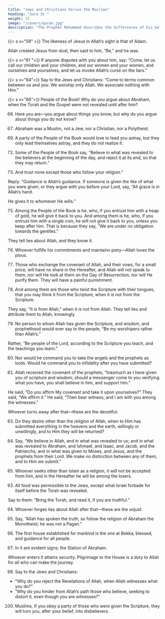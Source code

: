 ```yaml
---
title: "Jews and Christians Versus the Muslims"
heading: "Sura 3c "
weight: 32
image: "/covers/quran.jpg"
description: "The Prophet Mohammad describes the differences of his beliefs with those of Jews and Christians"
---
```



{{< s v="59" >}} The likeness of Jesus in Allah’s sight is that of Adam. 

Allah created Jesus from dust, then said to him, “Be,” and he was. 

<!-- 60. The truth is from your Lord, so do not be of those who doubt. -->

{{< s v="61 ">}}  If anyone disputes with you about him, <!-- after the knowledge that has come to you, --> say: “Come, let us call our children and your children, and our women and your women, and ourselves and yourselves, and let us invoke Allah’s curse on the liars.”


<!-- 62. This is the narrative of truth: there is no god but Allah. Allah is the Mighty, the Wise.

63. But if they turn away—Allah knows the corrupt. -->


{{< s v="64">}}  Say to the Jews and Christians: “Come to terms common between us and you. We worship only Allah. We associate nothing with Him.” 

<!-- And if they turn away, say, “Bear witness that we have submitted.” -->

{{< s v="66">}} People of the Book! Why do you argue about Abraham, when the Torah and the Gospel were not revealed until after him? 

<!-- Will you not reason? -->

66. Here you are—you argue about things you know, but why do you argue about things you do not know?

67. Abraham was a Muslim, not a Jew, nor a Christian, nor a Polytheist.

<!-- 68. The people most deserving of Abraham are those who followed him, and this prophet,
and those who believe. -->

69. A party of the People of the Book would love to lead you astray, but they only lead themselves astray, and they do not realize it.

<!-- 70. O People of the Book! Why do you reject the revelations of Allah, even as you witness?

71. O People of the Book! Why do you confound the truth with falsehood, and knowingly conceal the truth? -->

72. Some of the People of the Book say, “Believe in what was revealed to the believers at the beginning of the day, and reject it at its
end, so that they may return.”

73. And trust none except those who follow your religion.” 

Reply: “Guidance is Allah’s guidance. If someone is given the like of what you were given, or they argue with you before your Lord, say, “All grace is in Allah’s hand.

He gives it to whomever He wills.”

<!-- 74. He specifies His mercy for whomever He wills.  -->

75. Among the People of the Book is he, who, if you entrust him with a heap of gold, he will give it back to you. And among them is he, who, if you entrust him with a single coin, he will not give it back to you, unless you keep after him. That is because they say, “We are
under no obligation towards the gentiles.”

They tell lies about Allah, and they know it.

76. Whoever fulfills his commitments and maintains piety—Allah loves the pious.

77. Those who exchange the covenant of Allah, and their vows, for a small price, will have no share in the Hereafter, and Allah will not speak to them, nor will He look at them on the Day of Resurrection, nor will He purify them. They will have a painful punishment.

78. And among them are those who twist the Scripture with their tongues, that you may think it from the Scripture, when it is not from the Scripture. 

They say, “It is from Allah,” when it is not from Allah. They tell lies and attribute them to Allah, knowingly.

79. No person to whom Allah has given the Scripture, and wisdom, and prophethood would ever say to the people, “Be my worshipers rather than Allah’s.” 

Rather, “Be people of the Lord, according to the Scripture you teach, and the teachings you learn.”

80. Nor would he command you to take the angels and the prophets as lords. Would he command you to infidelity after you have submitted?

81. Allah received the covenant of the prophets, “Inasmuch as I have given you of scripture and wisdom; should a messenger come to you verifying what you have, you shall believe in him, and support him.” 

He said, “Do you affirm My covenant and take it upon yourselves?” They said, “We affirm it.” He said, “Then bear witness, and I am with you among the witnesses.”

Whoever turns away after that—these are the deceitful.

83. Do they desire other than the religion of Allah, when to Him has submitted everything in the heavens and the earth, willingly or unwillingly, and to Him they will be returned?

84. Say, “We believe in Allah, and in what was revealed to us; and in what was revealed to Abraham, and Ishmael, and Isaac, and Jacob, and the Patriarchs; and in what was given to Moses, and Jesus, and the prophets from their Lord. We make no distinction between any of them, and to Him we submit.”

85. Whoever seeks other than Islam as a religion, it will not be accepted from him, and in the Hereafter he will be among the losers.

<!-- 86. How will Allah guide a people who disbelieved after having believed, and had witnessed that the Messenger is true, and the clear proofs had come to them? Allah does not guide the unjust people.

87. Those—their penalty is that upon them falls the curse of Allah, and of the angels, and of all mankind.

88. Remaining in it eternally, without their punishment being eased from them, and
without being reprieved.

89. Except those who repent afterwards, and reform; for Allah is Forgiving and Merciful.

90. As for those who disbelieve after having believed, then plunge deeper into disbelief,
their repentance will not be accepted; these are the lost.

91. As for those who disbelieve and die disbelievers, even the earth full of gold would not
be accepted from any of them, were he to offer it for ransom. These will have a painful
torment, and will have no saviors.

92. You will not attain virtuous conduct until you give of what you cherish. Whatever you
give away, Allah is aware of it. -->

93. All food was permissible to the Jews, except what Israel forbade for itself before the Torah was revealed. 

Say to them: “Bring the Torah, and read it, if you are truthful.”

94. Whoever forges lies about Allah after that—these are the unjust.

95. Say, “Allah has spoken the truth, so follow the religion of Abraham the Monotheist; he was not a Pagan.”

96. The first house established for mankind is the one at Bekka; blessed, and guidance for all people.

97. In it are evident signs; the Station of Abraham. 

Whoever enters it attains security. Pilgrimage to the House is a duty to Allah for all who can make the journey. <!-- But as for those who refuse—Allah is Independent of the worlds. -->

98. Say to the Jews and Christians:
- "Why do you reject the Revelations of Allah, when Allah witnesses what you do?”
- “Why do you hinder from Allah’s path those who believe, seeking to distort it, even though you are witnesses?"

100. Muslims,  If you obey a party of those who were given the Scripture, they will turn you, after your belief, into disbelievers.

<!-- 101. And how could you disbelieve, when Allah’s revelations are being recited to you, and
among you is His Messenger? Whoever cleaves to Allah has been guided to a straight
path. -->

